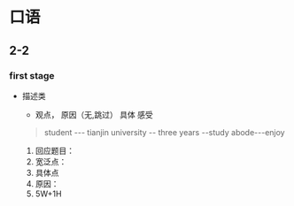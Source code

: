 # 口语
## 2-2
### first stage
- 描述类
  - 观点， 原因（无,跳过） 具体  感受  
  > student --- tianjin university -- three years --study abode---enjoy
 
  1. 回应题目：
  2. 宽泛点：
  3. 具体点
  4. 原因：
  5. 5W+1H

